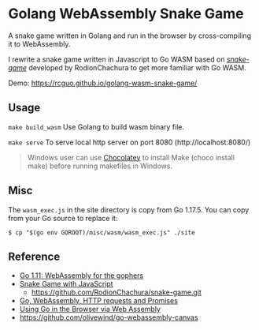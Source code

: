 # Golang WebAssembly Snake Game

A snake game written in Golang and run in the browser by cross-compiling it to WebAssembly.

I rewrite a snake game written in Javascript to Go WASM based on [*snake-game*](https://github.com/RodionChachura/snake-game.git) developed by RodionChachura to get more familiar with Go WASM.

Demo: https://rcguo.github.io/golang-wasm-snake-game/

## Usage

`make build_wasm` Use Golang to build wasm binary file.

`make serve` To serve local http server on port 8080 (http://localhost:8080/)

> Windows user can use [Chocolatey](https://chocolatey.org/install) to install Make (choco install make) before running makefiles in Windows.

## Misc
The `wasm_exec.js` in the site directory is copy from Go 1.17.5. You can copy from your Go source to replace it:
```
$ cp "$(go env GOROOT)/misc/wasm/wasm_exec.js" ./site
```

## Reference
* [Go 1.11: WebAssembly for the gophers](https://medium.zenika.com/go-1-11-webassembly-for-the-gophers-ae4bb8b1ee03)
* [Snake Game with JavaScript](https://geekrodion.medium.com/snake-game-with-javascript-10e0ad9edb52)
  * https://github.com/RodionChachura/snake-game.git
* [Go, WebAssembly, HTTP requests and Promises](https://withblue.ink/2020/10/03/go-webassembly-http-requests-and-promises.html)
* [Using Go in the Browser via Web Assembly](https://ian-says.com/articles/golang-in-the-browser-with-web-assembly/)
* https://github.com/olivewind/go-webassembly-canvas